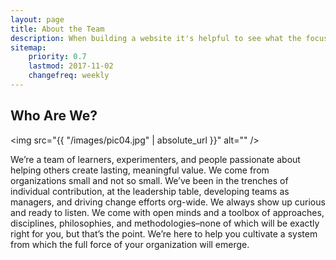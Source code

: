 ```yaml
---
layout: page
title: About the Team
description: When building a website it's helpful to see what the focus of your site is. This page is an example of how to show a website's focus.
sitemap:
    priority: 0.7
    lastmod: 2017-11-02
    changefreq: weekly
---
```

## Who Are We?

<span class="image left"><img src="{{ "/images/pic04.jpg" | absolute_url }}" alt="" /></span>

We’re a team of learners, experimenters, and people passionate about helping others create lasting, meaningful value. We come from organizations small and not so small. We’ve been in the trenches of individual contribution, at the leadership table, developing teams as managers, and driving change efforts org-wide. We always show up curious and ready to listen. We come with open minds and a toolbox of approaches, disciplines, philosophies, and methodologies–none of which will be exactly right for you, but that’s the point. We’re here to help you cultivate a system from which the full force of your organization will emerge.

